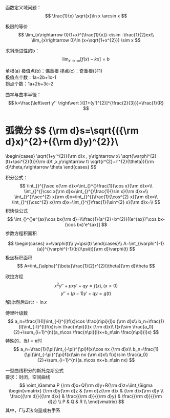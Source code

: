 函数定义域问题：
$$
\frac{1}{x} \sqrt{x}\ln x \arcsin x
$$

极限的等价
$$
\lim_{x\rightarrow 0}(1+x)^{\frac{1}{x}}-e\sim -\frac{1}{2}ex\\
\lim_{x\rightarrow 0}\ln (x+\sqrt{1+x^{2}}) \sim x
$$


求斜渐进性的b：
$$\lim_{x\rightarrow \infty}[f(x)-kx]=b$$

单根(a)
极值点(b)：偶重根 
拐点(c)：奇重根(非1)  
极值点个数：1a+2b+1c-1  
拐点个数：1a+2b+3c-2  

曲率与曲率半径：
$$
k=\frac{\left\vert y'' \right\vert }{[1+(y')^{2}]^{\frac{2}{3}}}=\frac{1}{R}
$$


弧微分
$$
{\rm d}s=\sqrt{({\rm d}x)^{2}+({\rm d}y)^{2}}\\
=
\begin{cases}
\sqrt{1+y'^{2}}{\rm d}x   , y\rightarrow x\\ 
\sqrt{\varphi^{2}(t)+\psi^{2}(t)}{\rm d}t ,x,y\rightarrow t\\
\sqrt{r^{2}+r'^{2}(\theta)}{\rm d}\theta,r\rightarrow \theta
\end{cases}
$$


积分公式：
$$
\int_{}^{}\sec x{\rm d}x=\int_{}^{}\frac{1}{\cos x}{\rm d}x=\\
\int_{}^{}\csc x{\rm d}x=\int_{}^{}\frac{1}{\sin x}{\rm d}x=\\
\int_{}^{}\sec^{2} x{\rm d}x=\int_{}^{}\frac{1}{\cos^{2} x}{\rm d}x=\\
\int_{}^{}\csc^{2} x{\rm d}x=\int_{}^{}\frac{1}{\sin^{2} x}{\rm d}x=\\
$$
积快快公式
$$
\int_{}^{}e^{ax}\cos bx{\rm d}=\\\frac{1}{a^{2}+b^{2}}[(e^{ax})'\cos bx-(\cos bx)'e^{ax}]
$$
参数方程积面积

$$
\begin{cases}
x=\varphi(t)\\
y=\psi(t)
\end{cases}\\
A=\int_{\varphi^{-1}(a)}^{\varphi^{-1}(b)}\psi(t){\rm d}\varphi(t)
$$
极坐标积面积
$$
A=\int_{\alpha}^{\beta}\frac{1}{2}r^{2}(\theta){\rm d}\theta
$$



欧拉方程
$$
x^{2}y''+pxy'+qy=f(x),(x>0)
$$
$$
y''+(p-1)y'+qy=g(t)
$$
解出t然后`回代`$t=\ln x$


傅里叶级数
$$
a_n=\frac{1}{l}\int_{-l}^{l}f(x)\cos \frac{n\pi}{l}x {\rm d}x\\
b_n=\frac{1}{l}\int_{-l}^{l}f(x)\sin \frac{n\pi}{l}x {\rm d}x\\
f(x)\sim \frac{a_0}{2}+\sum_{i=1}^{n}(a_n\cos \frac{n\pi}{l}x+b_n\sin \frac{n\pi}{l}x)
$$
特殊的，当$l=\pi$时
$$
a_n=\frac{1}{\pi}\int_{-\pi}^{\pi}f(x)\cos nx {\rm d}x\\
b_n=\frac{1}{\pi}\int_{-\pi}^{\pi}f(x)\sin nx {\rm d}x\\
f(x)\sim \frac{a_0}{2}+\sum_{i=1}^{n}(a_n\cos  nx+b_n\sin  nx)
$$

一型曲线积分的斯托克斯公式  
要求：封闭，空间曲线
$$
\oint_\Gamma P {\rm d}x+Q{\rm d}y+R{\rm d}z=\iint_\Sigma \begin{vmatrix}
    {\rm d}y{\rm d}z & {\rm d}z{\rm d}x & {\rm d}x{\rm d}y \\
    \frac{{\rm d}}{{\rm d}x} & \frac{{\rm d}}{{\rm d}y} & \frac{{\rm d}}{{\rm d}z} \\
    P & Q & R \\
\end{vmatrix}
$$
其中，$\Gamma$与$\Sigma$法向量成右手系